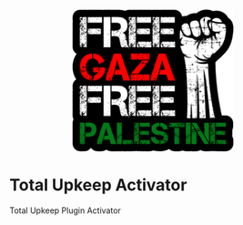 <p align="center"><img src="https://github.com/wp-activators/.github/blob/main/FreePalestine.png" height="250"></p>


# Total Upkeep Activator

Total Upkeep Plugin Activator
